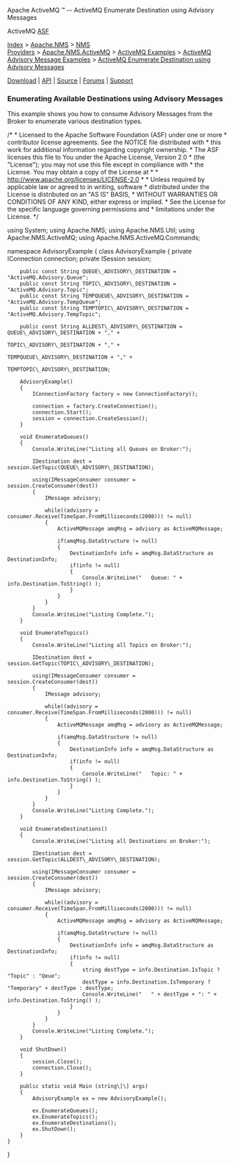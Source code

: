 Apache ActiveMQ ™ -- ActiveMQ Enumerate Destination using Advisory Messages 

ActiveMQ [ASF](http://www.apache.org)

[Index](index.html) > [Apache.NMS](apachenms.html) > [NMS Providers](nms-providers.html) > [Apache.NMS.ActiveMQ](apachenmsactivemq.html) > [ActiveMQ Examples](activemq-examples.html) > [ActiveMQ Advisory Message Examples](activemq-advisory-message-examples.html) > [ActiveMQ Enumerate Destination using Advisory Messages](activemq-enumerate-destination-using-advisory-messages.html)

[Download](download.html) | [API](nms-api.html) | [Source](source.html) | [Forums](http://activemq.apache.org/discussion-forums.html) | [Support](http://activemq.apache.org/support.html)

### Enumerating Available Destinations using Advisory Messages

This example shows you how to consume Advisory Messages from the Broker to enumerate various destination types.

/\*
 \* Licensed to the Apache Software Foundation (ASF) under one or more
 \* contributor license agreements.  See the NOTICE file distributed with
 \* this work for additional information regarding copyright ownership.
 \* The ASF licenses this file to You under the Apache License, Version 2.0
 \* (the "License"); you may not use this file except in compliance with
 \* the License.  You may obtain a copy of the License at
 \*
 \*     http://www.apache.org/licenses/LICENSE-2.0
 \*
 \* Unless required by applicable law or agreed to in writing, software
 \* distributed under the License is distributed on an "AS IS" BASIS,
 \* WITHOUT WARRANTIES OR CONDITIONS OF ANY KIND, either express or implied.
 \* See the License for the specific language governing permissions and
 \* limitations under the License.
 */

using System;
using Apache.NMS;
using Apache.NMS.Util;
using Apache.NMS.ActiveMQ;
using Apache.NMS.ActiveMQ.Commands;

namespace AdvisoryExample
{
    class AdvisoryExample
    {
        private IConnection connection;
        private ISession session;

        public const String QUEUE\_ADVISORY\_DESTINATION = "ActiveMQ.Advisory.Queue";
        public const String TOPIC\_ADVISORY\_DESTINATION = "ActiveMQ.Advisory.Topic";
        public const String TEMPQUEUE\_ADVISORY\_DESTINATION = "ActiveMQ.Advisory.TempQueue";
        public const String TEMPTOPIC\_ADVISORY\_DESTINATION = "ActiveMQ.Advisory.TempTopic";

        public const String ALLDEST\_ADVISORY\_DESTINATION = QUEUE\_ADVISORY\_DESTINATION + "," +
                                                           TOPIC\_ADVISORY\_DESTINATION + "," +
                                                           TEMPQUEUE\_ADVISORY\_DESTINATION + "," +
                                                           TEMPTOPIC\_ADVISORY\_DESTINATION;

        AdvisoryExample()
        {
            IConnectionFactory factory = new ConnectionFactory();

            connection = factory.CreateConnection();
            connection.Start();
            session = connection.CreateSession();
        }

        void EnumerateQueues()
        {
            Console.WriteLine("Listing all Queues on Broker:");

            IDestination dest = session.GetTopic(QUEUE\_ADVISORY\_DESTINATION);

            using(IMessageConsumer consumer = session.CreateConsumer(dest))
            {
                IMessage advisory;

                while((advisory = consumer.Receive(TimeSpan.FromMilliseconds(2000))) != null)
                {
                    ActiveMQMessage amqMsg = advisory as ActiveMQMessage;

                    if(amqMsg.DataStructure != null)
                    {
                        DestinationInfo info = amqMsg.DataStructure as DestinationInfo;
                        if(info != null)
                        {
                            Console.WriteLine("   Queue: " + info.Destination.ToString() );
                        }
                    }
                }
            }
            Console.WriteLine("Listing Complete.");
        }

        void EnumerateTopics()
        {
            Console.WriteLine("Listing all Topics on Broker:");

            IDestination dest = session.GetTopic(TOPIC\_ADVISORY\_DESTINATION);

            using(IMessageConsumer consumer = session.CreateConsumer(dest))
            {
                IMessage advisory;

                while((advisory = consumer.Receive(TimeSpan.FromMilliseconds(2000))) != null)
                {
                    ActiveMQMessage amqMsg = advisory as ActiveMQMessage;

                    if(amqMsg.DataStructure != null)
                    {
                        DestinationInfo info = amqMsg.DataStructure as DestinationInfo;
                        if(info != null)
                        {
                            Console.WriteLine("   Topic: " + info.Destination.ToString() );
                        }
                    }
                }
            }
            Console.WriteLine("Listing Complete.");
        }

        void EnumerateDestinations()
        {
            Console.WriteLine("Listing all Destinations on Broker:");

            IDestination dest = session.GetTopic(ALLDEST\_ADVISORY\_DESTINATION);

            using(IMessageConsumer consumer = session.CreateConsumer(dest))
            {
                IMessage advisory;

                while((advisory = consumer.Receive(TimeSpan.FromMilliseconds(2000))) != null)
                {
                    ActiveMQMessage amqMsg = advisory as ActiveMQMessage;

                    if(amqMsg.DataStructure != null)
                    {
                        DestinationInfo info = amqMsg.DataStructure as DestinationInfo;
                        if(info != null)
                        {
                            string destType = info.Destination.IsTopic ? "Topic" : "Qeue";
                            destType = info.Destination.IsTemporary ? "Temporary" + destType : destType;
                            Console.WriteLine("   " + destType + ": " + info.Destination.ToString() );
                        }
                    }
                }
            }
            Console.WriteLine("Listing Complete.");
        }

        void ShutDown()
        {
            session.Close();
            connection.Close();
        }

        public static void Main (string\[\] args)
        {
            AdvisoryExample ex = new AdvisoryExample();

            ex.EnumerateQueues();
            ex.EnumerateTopics();
            ex.EnumerateDestinations();
            ex.ShutDown();
        }
    }
}


